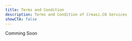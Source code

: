 ```yaml
---
title: Terms and Condition
description: Terms and Condition of Creasi.CO Services
showCTA: false
---
```


Comming Soon